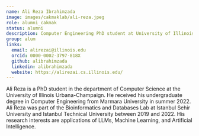 ```yaml
---
name: Ali Reza Ibrahimzada
image: images/cakmaklab/ali-reza.jpeg
role: alumni_cakmak
status: alumni
description: Computer Engineering PhD student at University of Illinois Urbana-Champaign, IL
group: alum
links:
  email: alirezai@illinois.edu
  orcid: 0000-0002-3797-818X
  github: alibrahimzada
  linkedin: alibrahimzada
  website: https://alirezai.cs.illinois.edu/
---
```


Ali Reza is a PhD student in the department of Computer Science at the University of Illinois Urbana-Champaign. He received his undergraduate degree in Computer Engineering from Marmara University in summer 2022. Ali Reza was part of the Bioinformatics and Databases Lab at Istanbul Sehir University and Istanbul Technical University between 2019 and 2022. His research interests are applications of LLMs, Machine Learning, and Artificial Intelligence.
